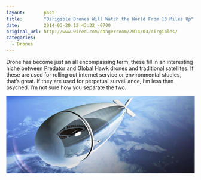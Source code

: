```yaml
---
layout:       post
title:        "Dirigible Drones Will Watch the World From 13 Miles Up"
date:         2014-03-20 12:43:32 -0700
original_url: http://www.wired.com/dangerroom/2014/03/dirgibles/
categories:
  - Drones
---
```


Drone has become just an all encompassing term, these fill in an interesting niche between [Predator](http://en.wikipedia.org/wiki/General_Atomics_MQ-1_Predator)  and  [Global Hawk](http://en.wikipedia.org/wiki/Northrop_Grumman_RQ-4_Global_Hawk)  drones and traditional satellites. If these are used for rolling out internet service or environmental studies, that’s great. If they are used for perpetual surveillance, I’m less than psyched. I’m not sure how you separate the two. 

  ![Screen-Shot-2014-03-19-at-12.26.00-PM.png](/assets/import/e63a0ecf89a7b4e8fc340c90b323f74f.png)  

 
